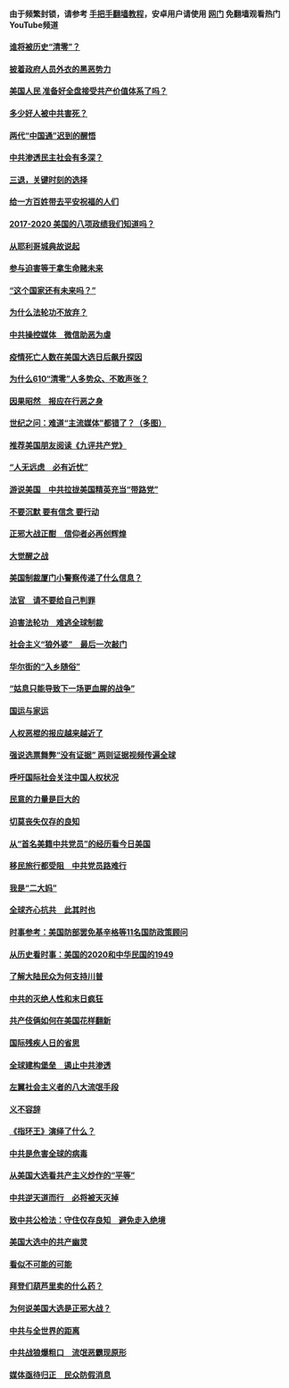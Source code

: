 #### 由于频繁封锁，请参考 [手把手翻墙教程](https://github.com/gfw-breaker/guides/wiki/)，安卓用户请使用 [网门](https://github.com/gfw-breaker/nogfw/blob/master/dl.md?t=01240100) 免翻墙观看热门YouTube频道 

#### [谁将被历史“清零”？](../pages/73/417485.md?t=01240100) 

#### [披着政府人员外衣的黑恶势力](../pages/73/417442.md?t=01240100) 

#### [美国人民 准备好全盘接受共产价值体系了吗？](../pages/73/417491.md?t=01240100) 

#### [多少好人被中共害死？](../pages/73/417144.md?t=01240100) 

#### [两代“中国通”迟到的醒悟](../pages/73/417064.md?t=01240100) 

#### [中共渗透民主社会有多深？](../pages/73/417063.md?t=01240100) 

#### [三退，关键时刻的选择](../pages/73/416969.md?t=01240100) 

#### [给一方百姓带去平安祝福的人们](../pages/73/416941.md?t=01240100) 

#### [2017-2020  美国的八项政绩我们知道吗？](../pages/73/416968.md?t=01240100) 

#### [从耶利哥城典故说起](../pages/73/416892.md?t=01240100) 

#### [参与迫害等于拿生命赌未来](../pages/73/416856.md?t=01240100) 

#### [“这个国家还有未来吗？”](../pages/73/416852.md?t=01240100) 

#### [为什么法轮功不放弃？](../pages/73/416864.md?t=01240100) 

#### [中共操控媒体　微信助恶为虐](../pages/73/416724.md?t=01240100) 

#### [疫情死亡人数在美国大选日后飙升探因](../pages/73/416606.md?t=01240100) 

#### [为什么610“清零”人多势众、不敢声张？](../pages/73/416632.md?t=01240100) 

#### [因果昭然　报应在行恶之身](../pages/73/416582.md?t=01240100) 

#### [世纪之问：难道“主流媒体”都错了？（多图）](../pages/73/416571.md?t=01240100) 

#### [推荐美国朋友阅读《九评共产党》](../pages/73/416510.md?t=01240100) 

#### [“人无远虑　必有近忧”](../pages/73/416513.md?t=01240100) 

#### [游说美国　中共拉拢美国精英充当“带路党”](../pages/73/416529.md?t=01240100) 

#### [不要沉默 要有信念 要行动](../pages/73/416457.md?t=01240100) 

#### [正邪大战正酣　信仰者必再创辉煌](../pages/73/416433.md?t=01240100) 

#### [大觉醒之战](../pages/73/416456.md?t=01240100) 

#### [美国制裁厦门小警察传递了什么信息？](../pages/73/416432.md?t=01240100) 

#### [法官　请不要给自己判罪](../pages/73/416379.md?t=01240100) 

#### [迫害法轮功　难逃全球制裁](../pages/73/416380.md?t=01240100) 

#### [社会主义“狼外婆”　最后一次敲门](../pages/73/416394.md?t=01240100) 

#### [华尔街的“入乡随俗”](../pages/73/416395.md?t=01240100) 

#### [“姑息只能导致下一场更血腥的战争”](../pages/73/416223.md?t=01240100) 

#### [国运与家运](../pages/73/416224.md?t=01240100) 

#### [人权恶棍的报应越来越近了](../pages/73/416276.md?t=01240100) 

#### [强说选票舞弊“没有证据” 两则证据视频传遍全球](../pages/73/416227.md?t=01240100) 

#### [呼吁国际社会关注中国人权状况](../pages/73/416135.md?t=01240100) 

#### [民意的力量是巨大的](../pages/73/416222.md?t=01240100) 

#### [切莫丧失仅存的良知](../pages/73/416134.md?t=01240100) 

#### [从“首名美籍中共党员”的经历看今日美国](../pages/73/416114.md?t=01240100) 

#### [移民旅行都受阻　中共党员路难行](../pages/73/416033.md?t=01240100) 

#### [我是“二大妈”](../pages/73/415529.md?t=01240100) 

#### [全球齐心抗共　此其时也](../pages/73/415989.md?t=01240100) 

#### [时事参考：美国防部罢免基辛格等11名国防政策顾问](../pages/73/415970.md?t=01240100) 

#### [从历史看时事：美国的2020和中华民国的1949](../pages/73/415949.md?t=01240100) 

#### [了解大陆民众为何支持川普](../pages/73/415950.md?t=01240100) 

#### [中共的灭绝人性和末日疯狂](../pages/73/415944.md?t=01240100) 

#### [共产伎俩如何在美国花样翻新](../pages/73/415908.md?t=01240100) 

#### [国际残疾人日的省思](../pages/73/415849.md?t=01240100) 

#### [全球建构堡垒　遏止中共渗透](../pages/73/415850.md?t=01240100) 

#### [左翼社会主义者的八大流氓手段](../pages/73/415802.md?t=01240100) 

#### [义不容辞](../pages/73/415807.md?t=01240100) 

#### [《指环王》演绎了什么？](../pages/73/415739.md?t=01240100) 

#### [中共是危害全球的病毒](../pages/73/415569.md?t=01240100) 

#### [从美国大选看共产主义炒作的“平等”](../pages/73/415654.md?t=01240100) 

#### [中共逆天道而行　必将被天灭掉](../pages/73/415626.md?t=01240100) 

#### [致中共公检法：守住仅存良知　避免走入绝境](../pages/73/415627.md?t=01240100) 

#### [美国大选中的共产幽灵](../pages/73/415618.md?t=01240100) 

#### [看似不可能的可能](../pages/73/415619.md?t=01240100) 

#### [拜登们葫芦里卖的什么药？](../pages/73/415531.md?t=01240100) 

#### [为何说美国大选是正邪大战？](../pages/73/415530.md?t=01240100) 

#### [中共与全世界的距离](../pages/73/415435.md?t=01240100) 

#### [中共战狼爆粗口　流氓恶霸现原形](../pages/73/415426.md?t=01240100) 

#### [媒体亟待归正　民众防假消息](../pages/73/415402.md?t=01240100) 

